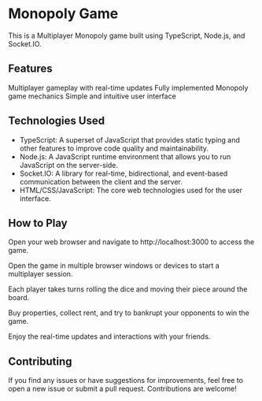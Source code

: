 # Monopoly Game #
This is a Multiplayer Monopoly game built using TypeScript, Node.js, and Socket.IO.

## Features ##
Multiplayer gameplay with real-time updates
Fully implemented Monopoly game mechanics
Simple and intuitive user interface
## Technologies Used ##
- TypeScript: A superset of JavaScript that provides static typing and other features to improve code quality and maintainability.
- Node.js: A JavaScript runtime environment that allows you to run JavaScript on the server-side.
- Socket.IO: A library for real-time, bidirectional, and event-based communication between the client and the server.
- HTML/CSS/JavaScript: The core web technologies used for the user interface.

## How to Play ## 
Open your web browser and navigate to http://localhost:3000 to access the game.

Open the game in multiple browser windows or devices to start a multiplayer session.

Each player takes turns rolling the dice and moving their piece around the board.

Buy properties, collect rent, and try to bankrupt your opponents to win the game.

Enjoy the real-time updates and interactions with your friends.
## Contributing ## 
If you find any issues or have suggestions for improvements, feel free to open a new issue or submit a pull request. Contributions are welcome!
